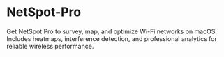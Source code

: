 # NetSpot-Pro
Get NetSpot Pro to survey, map, and optimize Wi-Fi networks on macOS. Includes heatmaps, interference detection, and professional analytics for reliable wireless performance.

